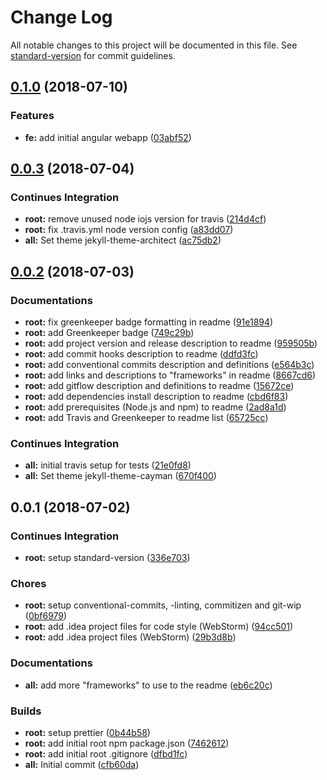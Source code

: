 # Change Log

All notable changes to this project will be documented in this file. See [standard-version](https://github.com/conventional-changelog/standard-version) for commit guidelines.

<a name="0.1.0"></a>

## [0.1.0](https://github.com/Mischa1610/alekseew/compare/v0.0.3...v0.1.0) (2018-07-10)

### Features

-   **fe:** add initial angular webapp ([03abf52](https://github.com/Mischa1610/alekseew/commit/03abf52))

<a name="0.0.3"></a>

## [0.0.3](https://github.com/Mischa1610/alekseew/compare/v0.0.2...v0.0.3) (2018-07-04)

### Continues Integration

-   **root:** remove unused node iojs version for travis ([214d4cf](https://github.com/Mischa1610/alekseew/commits/214d4cf))
-   **root:** fix .travis.yml node version config ([a83dd07](https://github.com/Mischa1610/alekseew/commits/a83dd07))
-   **all:** Set theme jekyll-theme-architect ([ac75db2](https://github.com/Mischa1610/alekseew/commits/ac75db2))

<a name="0.0.2"></a>

## [0.0.2](https://github.com/Mischa1610/alekseew/compare/v0.0.1...v0.0.2) (2018-07-03)

### Documentations

-   **root:** fix greenkeeper badge formatting in readme ([91e1894](https://github.com/Mischa1610/alekseew/commits/91e1894))
-   **root:** add Greenkeeper badge ([749c29b](https://github.com/Mischa1610/alekseew/commits/749c29b))
-   **root:** add project version and release description to readme ([959505b](https://github.com/Mischa1610/alekseew/commits/959505b))
-   **root:** add commit hooks description to readme ([ddfd3fc](https://github.com/Mischa1610/alekseew/commits/ddfd3fc))
-   **root:** add conventional commits description and definitions ([e564b3c](https://github.com/Mischa1610/alekseew/commits/e564b3c))
-   **root:** add links and descriptions to "frameworks" in readme ([8667cd6](https://github.com/Mischa1610/alekseew/commits/8667cd6))
-   **root:** add gitflow description and definitions to readme ([15672ce](https://github.com/Mischa1610/alekseew/commits/15672ce))
-   **root:** add dependencies install description to readme ([cbd6f83](https://github.com/Mischa1610/alekseew/commits/cbd6f83))
-   **root:** add prerequisites (Node.js and npm) to readme ([2ad8a1d](https://github.com/Mischa1610/alekseew/commits/2ad8a1d))
-   **root:** add Travis and Greenkeeper to readme list ([65725cc](https://github.com/Mischa1610/alekseew/commits/65725cc))

### Continues Integration

-   **all:** initial travis setup for tests ([21e0fd8](https://github.com/Mischa1610/alekseew/commits/21e0fd8))
-   **all:** Set theme jekyll-theme-cayman ([670f400](https://github.com/Mischa1610/alekseew/commits/670f400))

<a name="0.0.1"></a>

## 0.0.1 (2018-07-02)

### Continues Integration

-   **root:** setup standard-version ([336e703](https://github.com/Mischa1610/alekseew/commits/336e703))

### Chores

-   **root:** setup conventional-commits, -linting, commitizen and git-wip ([0bf6979](https://github.com/Mischa1610/alekseew/commits/0bf6979))
-   **root:** add .idea project files for code style (WebStorm) ([94cc501](https://github.com/Mischa1610/alekseew/commits/94cc501))
-   **root:** add .idea project files (WebStorm) ([29b3d8b](https://github.com/Mischa1610/alekseew/commits/29b3d8b))

### Documentations

-   **all:** add more "frameworks" to use to the readme ([eb6c20c](https://github.com/Mischa1610/alekseew/commits/eb6c20c))

### Builds

-   **root:** setup prettier ([0b44b58](https://github.com/Mischa1610/alekseew/commits/0b44b58))
-   **root:** add initial root npm package.json ([7462612](https://github.com/Mischa1610/alekseew/commits/7462612))
-   **root:** add initial root .gitignore ([dfbd1fc](https://github.com/Mischa1610/alekseew/commits/dfbd1fc))
-   **all:** Initial commit ([cfb60da](https://github.com/Mischa1610/alekseew/commits/cfb60da))
